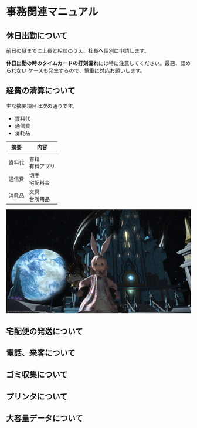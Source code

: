 # 事務関連マニュアル
## 休日出勤について
前日の昼までに上長と相談のうえ、社長へ個別に申請します。

**休日出勤の時のタイムカードの打刻漏れ**には特に注意してください。最悪、認められない
ケースも発生するので、慎重に対応お願いします。

## 経費の清算について
主な摘要項目は次の通りです。
- 資料代
- 通信費
- 消耗品

|摘要 |内容
|--|--
|  |
|資料代|書籍<br>有料アプリ
|通信費|切手<br>宅配料金
|消耗品|文具<br>台所用品

![切手](img/ffxiv_20211208_022258_241.png)
## 宅配便の発送について
## 電話、来客について
## ゴミ収集について
## プリンタについて
## 大容量データについて